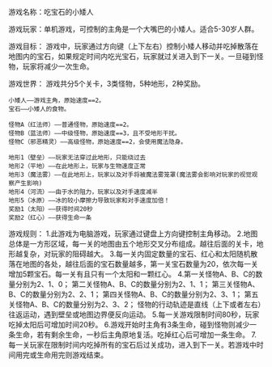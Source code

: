 游戏名称：吃宝石的小矮人

游戏玩家：单机游戏，可控制的主角是一个大嘴巴的小矮人。适合5-30岁人群。

游戏目标：
	游戏中，玩家通过方向键（上下左右）控制小矮人移动并吃掉散落在地图内的宝石，如果规定时间内吃光宝石，玩家就过关进入到下一关。一旦碰到怪物，玩家将减少一次生命。

游戏世界：
	游戏共分5个关卡，3类怪物，5种地形，2种奖励。
	
	小矮人——游戏主角，原始速度==2。
	宝石——小矮人的食物。

	怪物A（红法师）——普通怪物，原始速度==2。
	怪物B（蓝法师）——中级怪物，原始速度==3，且不受地形干扰。
	怪物C（邪恶精灵）——高级怪物，原始速度==2，会使用魔法隐身。
	
	地形1（壁垒）——玩家无法穿过此地形，只能绕过去
	地形2（平地）——在此地形上，玩家与生物速度正常
	地形3（魔法雾）——在此地形上，玩家以及对手将被魔法雾笼罩(魔法雾会影响对玩家的视觉观察产生影响)
	地形4（河流）——由于水的阻力，玩家以及对手速度减半
	地形5（冰原）——冰的较小摩擦力导致玩家和对手速度加倍！
	奖励1（太阳）——获得时间20秒
	奖励2（红心）——获得生命一条

游戏规则：
	1.此游戏为电脑游戏，玩家通过键盘上方向键控制主角移动。
	2.地图总体是一方形区域，每一关的地图由五个地形交叉分布组成。越往后面的关卡，地形越复杂，对玩家的阻碍越大。
	3.每一关内固定数量的宝石、红心和太阳随机散落在地图的各处，越往后面的宝石数量越多，第一关宝石数量为20，依次每一关增加5颗宝石。每一关有且只有一个太阳和一颗红心。
	4.第一关怪物A、B、C的数量分别为2、1、0；
	  第二关怪物A、B、C的数量分别为2、1、1；
	  第三关怪物A、B、C的数量分别为2、2、1；
	  第四关怪物A、B、C的数量分别为2、3、1；
	  第五关怪物A、B、C的数量分别为2、3、2；
	  怪物的行动轨迹是直线（上下或者左右）往返运动，遇到壁垒或地图边界便反向运动。
	5.每一关游戏限制时间80秒，玩家吃掉太阳后可增加时间20秒。
	6.游戏开始时主角有3条生命，碰到怪物则减少一条生命，若有剩余生命，一秒后主角原地复活。吃掉红心后可增加一条生命。
	7.每一关玩家在限制时间内吃掉所有的宝石后过关成功，进入到下一关。若游戏中时间用完或生命用完则游戏结束。
